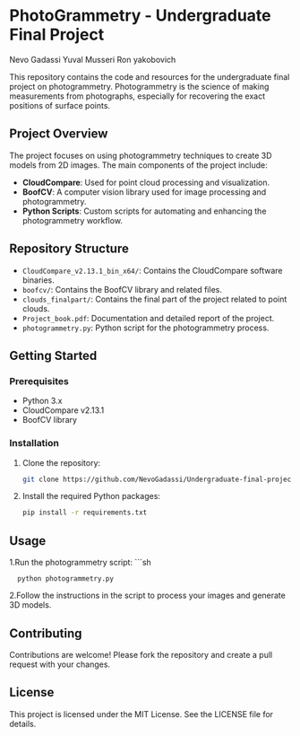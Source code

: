 # PhotoGrammetry - Undergraduate Final Project
Nevo Gadassi 
 Yuval Musseri
 Ron yakobovich 
 
This repository contains the code and resources for the undergraduate final project on photogrammetry. Photogrammetry is the science of making measurements from photographs, especially for recovering the exact positions of surface points.

## Project Overview

The project focuses on using photogrammetry techniques to create 3D models from 2D images. The main components of the project include:

- **CloudCompare**: Used for point cloud processing and visualization.
- **BoofCV**: A computer vision library used for image processing and photogrammetry.
- **Python Scripts**: Custom scripts for automating and enhancing the photogrammetry workflow.

## Repository Structure

- `CloudCompare_v2.13.1_bin_x64/`: Contains the CloudCompare software binaries.
- `boofcv/`: Contains the BoofCV library and related files.
- `clouds_finalpart/`: Contains the final part of the project related to point clouds.
- `Project_book.pdf`: Documentation and detailed report of the project.
- `photogrammetry.py`: Python script for the photogrammetry process.

## Getting Started

### Prerequisites

- Python 3.x
- CloudCompare v2.13.1
- BoofCV library

### Installation

1. Clone the repository:
   ```sh
   git clone https://github.com/NevoGadassi/Undergraduate-final-project-PhotoGrammetry.git
2. Install the required Python packages:
   ```sh
   pip install -r requirements.txt
## Usage
1.Run the photogrammetry script:
      ```sh
      
      python photogrammetry.py
2.Follow the instructions in the script to process your images and generate 3D models.
## Contributing
Contributions are welcome! Please fork the repository and create a pull request with your changes.

## License
This project is licensed under the MIT License. See the LICENSE file for details.




